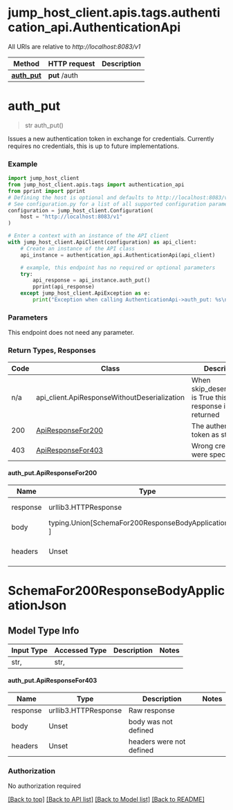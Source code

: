 <a id="__pageTop"></a>
# jump_host_client.apis.tags.authentication_api.AuthenticationApi

All URIs are relative to *http://localhost:8083/v1*

Method | HTTP request | Description
------------- | ------------- | -------------
[**auth_put**](#auth_put) | **put** /auth | 

# **auth_put**
<a id="auth_put"></a>
> str auth_put()



Issues a new authentication token in exchange for credentials. Currently requires no credentials, this is up to future implementations.

### Example

```python
import jump_host_client
from jump_host_client.apis.tags import authentication_api
from pprint import pprint
# Defining the host is optional and defaults to http://localhost:8083/v1
# See configuration.py for a list of all supported configuration parameters.
configuration = jump_host_client.Configuration(
    host = "http://localhost:8083/v1"
)

# Enter a context with an instance of the API client
with jump_host_client.ApiClient(configuration) as api_client:
    # Create an instance of the API class
    api_instance = authentication_api.AuthenticationApi(api_client)

    # example, this endpoint has no required or optional parameters
    try:
        api_response = api_instance.auth_put()
        pprint(api_response)
    except jump_host_client.ApiException as e:
        print("Exception when calling AuthenticationApi->auth_put: %s\n" % e)
```
### Parameters
This endpoint does not need any parameter.

### Return Types, Responses

Code | Class | Description
------------- | ------------- | -------------
n/a | api_client.ApiResponseWithoutDeserialization | When skip_deserialization is True this response is returned
200 | [ApiResponseFor200](#auth_put.ApiResponseFor200) | The authentication token as string
403 | [ApiResponseFor403](#auth_put.ApiResponseFor403) | Wrong credentials were specified

#### auth_put.ApiResponseFor200
Name | Type | Description  | Notes
------------- | ------------- | ------------- | -------------
response | urllib3.HTTPResponse | Raw response |
body | typing.Union[SchemaFor200ResponseBodyApplicationJson, ] |  |
headers | Unset | headers were not defined |

# SchemaFor200ResponseBodyApplicationJson

## Model Type Info
Input Type | Accessed Type | Description | Notes
------------ | ------------- | ------------- | -------------
str,  | str,  |  | 

#### auth_put.ApiResponseFor403
Name | Type | Description  | Notes
------------- | ------------- | ------------- | -------------
response | urllib3.HTTPResponse | Raw response |
body | Unset | body was not defined |
headers | Unset | headers were not defined |

### Authorization

No authorization required

[[Back to top]](#__pageTop) [[Back to API list]](../../../README.md#documentation-for-api-endpoints) [[Back to Model list]](../../../README.md#documentation-for-models) [[Back to README]](../../../README.md)

